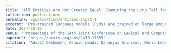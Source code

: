 ```yaml
---
title: "All Entities are Not Created Equal: Examining the Long Tail for Fine-Grained Entity Typing"
collection: publications
permalink: /publication/entities-short-1
excerpt: 'Pre-trained language models (PLMs) are trained on large amounts of data, which helps capture world knowledge alongside linguistic competence. Due to this, they are extensively used for ultra-fine entity typing tasks, where they provide the entity knowledge held in its parameter space. Given that PLMs learn from co-occurrence patterns, they likely contain more knowledge or less knowledge about entities depending on their how frequent they are in the pre-training data. In this work, we probe PLMs to elicit encoded entity probabilities and demonstrate that they highly correlate with their frequency in large-scale internet data. Then, we demonstrate that entity-typing approaches that rely on PLMs struggle with entities at the long tail on the distribution. Our findings suggests that we need to go beyond PLMs to produce solutions that perform well for rare, new or infrequent entities. '
date: 2024-10-15
venue: 'Proceedings of the 14th Joint Conference on Lexical and Computational Semantics (*SEM 2025, to appear)'
paperurl: 'https://arxiv.org/abs/2410.17355'
citation: 'Advait Deshmukh, Ashwin Umadi, Dananjay Srinivas, Maria Leonor Pacheco'
---
```

